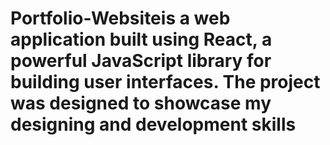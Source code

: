 # Portfolio-Websiteis a web application built using React, a powerful JavaScript library for building user interfaces. The project was designed to showcase my designing and development skills
